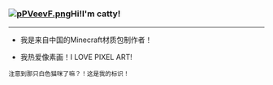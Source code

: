 
 ### [![pPVeevF.png](https://s1.ax1x.com/2023/08/08/pPVeevF.png)](https://imgse.com/i/pPVeevF)Hi!I'm catty!

--- 


- 我是来自中国的Minecraft材质包制作者！

- 我热爱像素画！I LOVE PIXEL ART!




```null
注意到那只白色猫咪了嘛？！这是我的标识！
```

